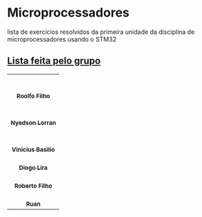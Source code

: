 # Microprocessadores
lista de exercícios resolvidos da primeira unidade da disciplina de microprocessadores usando o STM32 
## [Lista feita pelo grupo ](#lista)

<table>
  <tr>
    <td align="center">
      <br><a href="https://github.com/rodolfilho"><br>
        <sub>
          <b>Roolfo Filho</b>
        </sub>
      </a>
    </td>
      <tr>
    <td align="center">
      <br><a href="https://github.com/nyedsonlorran"><br>
        <sub>
          <b>Nyedson Lorran</b>
        </sub>
      </a>
    </td>
          <tr>
    <td align="center">
      <br><a href="https://github.com/ViniciusGbasilio"><br>
        <sub>
          <b>Vinicius Basilio</b>
        </sub>
      </a>
    </td>
              <tr>
    <td align="center">
      <a href="https://github.com/DiogorsLira"><br>
        <sub>
          <b>Diogo Lira</b>
        </sub>
      </a>
    </td>
      <tr>
    <td align="center">
      <a href="https://github.com/robertofilhosf"><br>
        <sub>
          <b>Roberto Filho</b>
        </sub>
      </a>
    </td>
          <tr>
    <td align="center">
      <a href="https://github.com/"><br>
        <sub>
          <b>Ruan </b>
        </sub>
      </a>
    </td>
</table>
